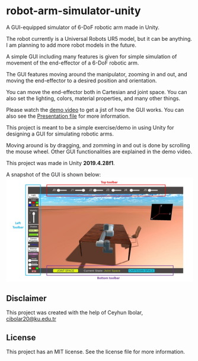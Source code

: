 # robot-arm-simulator-unity

A GUI-equipped simulator of 6-DoF robotic arm made in Unity.

The robot currently is a Universal Robots UR5 model, but it can be anything. I am planning to add more robot models in the future.

A simple GUI including many features is given for simple simulation of movement of the end-effector of a 6-DoF robotic arm.

The GUI features moving around the manipulator, zooming in and out, and moving the end-effector to a desired position and orientation.

You can move the end-effector both in Cartesian and joint space. You can also set the lighting, colors, material properties, and many other things.

Please watch the [demo video](DemoVideo_v2.mp4) to get a jist of how the GUI works. You can also see the [Presentation file](Presentation.pdf) for more information.

This project is meant to be a simple exercise/demo in using Unity for designing a GUI for simulating robotic arms.

Moving around is by dragging, and zomming in and out is done by scrolling the mouse wheel. Other GUI functionalities are explained in the demo video.

This project was made in Unity **2019.4.28f1**.

A snapshot of the GUI is shown below:
![Demo Image](Untitled.jpg)

## Disclaimer

This project was created with the help of Ceyhun Ibolar, cibolar20@ku.edu.tr

## License

This project has an MIT license. See the license file for more information.

